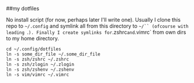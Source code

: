 ##my dotfiles

No install script (for now, perhaps later I'll write one).
Usually I clone this repo to `~/.config` and symlink all from
this directory to `~/`` (ofcourse with leading `.` ). Finally I
create symlinks for `.zshrc` and `.vimrc` from own dirs to my
home directory.

    cd ~/.config/dotfiles
    ln -s some_dir_file ~/.some_dir_file
    ln -s zsh/zshrc ~/.zshrc
    ln -s zsh/zlogin ~/.zlogin
    ln -s zsh/zshenv ~/.zshenv
    ln -s vim/vimrc ~/.vimrc
